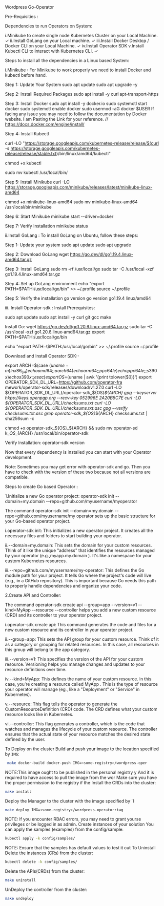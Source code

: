 Wordpress Go-Operator

Pre-Requisities :

Dependencies to run Operators on System:

i.Minikube to create single node Kubernetes Cluster on your Local Machine. ✓
ii.Install GoLang on your Local machine. ✓
iii.Install Docker Desktop / Docker CLI on your Local Machine. ✓
iv.Install Operator SDK
v.Install Kubectl CLI to interact with Kubernetes CLI. ✓

Steps to install all the dependencies in a Linux based System:

i.Minikube  For Minikube to work properly we need to install Docker and kubectl before hand.

Step 1: Update Your System
sudo apt update
sudo apt upgrade -y


Step 2: Install Required Packages
sudo apt install -y curl apt-transport-https


Step 3: Install Docker
sudo apt install -y docker.io
sudo systemctl start docker
sudo systemctl enable docker
sudo usermod -aG docker $USER
If facing any issue you may need to follow the documentation by Docker website. I am Pasting the Link for your reference.
// https://docs.docker.com/engine/install/


Step 4: Install Kubectl

curl -LO "https://storage.googleapis.com/kubernetes-release/release/$(curl -s https://storage.googleapis.com/kubernetes-release/release/stable.txt)/bin/linux/amd64/kubectl"

chmod +x kubectl

sudo mv kubectl /usr/local/bin/


Step 5: Install Minikube
curl -LO https://storage.googleapis.com/minikube/releases/latest/minikube-linux-amd64


chmod +x minikube-linux-amd64
sudo mv minikube-linux-amd64 /usr/local/bin/minikube

Step 6: Start Minikube
minikube start --driver=docker

Step 7: Verify Installation
minikube status

ii.Install GoLang :
To install GoLang on Ubuntu, follow these steps:

Step 1: Update your system
sudo apt update
sudo apt upgrade

Step 2: Download GoLang
wget <https://go.dev/dl/go1.19.4.linux-amd64.tar.gz>

Step 3: Install GoLang
sudo rm -rf /usr/local/go
sudo tar -C /usr/local -xzf go1.19.4.linux-amd64.tar.gz

Step 4: Set up GoLang environment
echo "export PATH=$PATH:/usr/local/go/bin" >> ~/.profile
source ~/.profile

Step 5: Verify the installation
go version
go version go1.19.4 linux/amd64


iii. Install Operator-sdk :
Install Prerequisites:

sudo apt update
sudo apt install -y curl git gcc make

Install Go:
wget <https://go.dev/dl/go1.20.6.linux-amd64.tar.gz>
sudo tar -C /usr/local -xzf go1.20.6.linux-amd64.tar.gz
export PATH=$PATH:/usr/local/go/bin

echo "export PATH=\\$PATH:/usr/local/go/bin" >> ~/.profile
source ~/.profile

Download and Install Operator SDK:-

 export ARCH=$(case $(uname -m) in x86_64) echo amd64 ;; aa
 rch64) echo arm64 ;; ppc64le) echo ppc64le ;; s390x) echo 
s390x ;; esac)
 export OS=$(uname | awk '{print tolower($0)}')
 export OPERATOR_SDK_DL_URL=https://github.com/operator-fra
 mework/operator-sdk/releases/download/v1.27.0
 curl -LO ${OPERATOR_SDK_DL_URL}/operator-sdk_${OS}_${ARCH}
gpg --keyserver hkps://keys.openpgp.org --recv-key 052996E
2A20B5C7E
curl -LO ${OPERATOR_SDK_DL_URL}/checksums.txt
curl -LO ${OPERATOR_SDK_DL_URL}/checksums.txt.asc
gpg --verify checksums.txt.asc
grep operator-sdk_${OS}_${ARCH} checksums.txt | sha256sum -c



chmod +x operator-sdk_${OS}_${ARCH} && sudo mv operator-sd
 k_${OS}\_${ARCH} /usr/local/bin/operator-sdk

Verify Installation:
operator-sdk version

Now that every dependency is installed you can start with your Operator
development.

Note: Sometimes you may get error with operator-sdk and go. Then you have to
check with the version of these two because not all versions are compatible.


Steps to create Go based Operator :

1.Initialize a new Go operator project:
operator-sdk init --domain=my.domain --repo=github.com/myusername/myoperator

The command operator-sdk init --domain=my.domain --repo=github.com/myusername/my
operator sets up the basic structure for your Go-based operator project.

i.operator-sdk init: This initializes a new operator project. It creates all the
necessary files and folders to start building your operator.

ii.--domain=my.domain: This sets the domain for your custom resources. Think of
it like the unique "address" that identifies the resources managed by your operator
(e.g.,myapp.my.domain ). It's like a namespace for your custom Kubernetes resources.

iii.--repo=github.com/myusername/my-operator: This defines the Go module path for your project. It tells Go where the project's code will live (e.g., in a GitHub repository). This is important because Go needs this path to properly handle dependencies and organize your code.

2.Create API and Controller:

The command operator-sdk create api --group=app --version=v1 --kind=MyApp --resource --controller helps you add a new custom resource CRD and its controller to your operator project.

i.operator-sdk create api: This command generates the code and files for a new custom resource and its controller in your operator project.

ii.--group=app: This sets the API group for your custom resource. Think of it as a category or grouping for related resources. In this case, all resources in this group will belong to the app category.

iii.--version=v1 This specifies the version of the API for your custom resource. Versioning helps you manage changes and updates to your resource definitions over time.

iv.--kind=MyApp: This defines the name of your custom resource. In this case,
you're creating a resource called MyApp . This is the type of resource your operator will manage (eg., like a "Deployment" or "Service" in Kubernetes).

v.--resource: This flag tells the operator to generate the CustomResourceDefinition CRD code. The CRD defines what your custom resource looks like in Kubernetes.

vi.--controller: This flag generates a controller, which is the code that watches and manages the lifecycle of your custom resource. The controller ensures that the actual state of your resource matches the desired state defined by the user.


To Deploy on the cluster
Build and push your image to the location specified by `IMG`:

```sh
 make docker-build docker-push IMG=<some-registry>/wordpress-oper
```

NOTE:This image ought to be published in the personal registry y
And it is required to have access to pull the image from the wor
Make sure you have the proper permission to the registry if the
Install the CRDs into the cluster:

```sh
make install
```

Deploy the Manager to the cluster with the image specified by `I

```sh
make deploy IMG=<some-registry>/wordpress-operator:tag
```

NOTE: If you encounter RBAC errors, you may need to grant yourse
privileges or be logged in as admin.
Create instances of your solution
You can apply the samples (examples) from the config/sample:

```sh
kubectl apply -k config/samples/
```

NOTE: Ensure that the samples has default values to test it out
To Uninstall
Delete the instances (CRs) from the cluster:

```sh
kubectl delete -k config/samples/
```

Delete the APIs(CRDs) from the cluster:

```sh
make uninstall
```

UnDeploy the controller from the cluster:

```sh
make undeploy
```